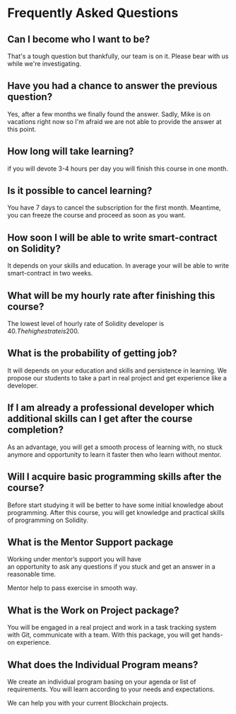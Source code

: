 # Frequently Asked Questions

## Can I become who I want to be?

That's a tough question but thankfully, our team is on it. Please bear with us while we're investigating.

## Have you had a chance to answer the previous question?

Yes, after a few months we finally found the answer. Sadly, Mike is on vacations right now so I'm afraid we are not able to provide the answer at this point.

## How long will take learning?

if you will devote 3-4 hours per day you will finish this course in one month.

## Is it possible to cancel learning?

You have 7 days to cancel the subscription for the first month. Meantime, you can freeze the course and proceed as soon as you want.

## How soon I will be able to write smart-contract on Solidity?

It depends on your skills and education. In average your will be able to write smart-contract in two weeks.

## What will be my hourly rate after finishing this course?

The lowest level of hourly rate of Solidity developer is 40$. The highest rate is 200$.

## What is the probability of getting job?

It will depends on your education and skills and persistence in learning. We propose our students to take a part in real project and get experience like a developer.

## If I am already a professional developer which additional skills can I get after the course completion?

As an advantage, you will get a smooth process of learning with, no stuck anymore and opportunity to learn it faster then who learn without mentor.[ ](https://www.blockchainmentorship.center/#accordion-1)

## Will I acquire basic programming skills after the course?

Before start studying it will be better to have some initial knowledge about programming. After this course, you will get knowledge and practical skills of programming on Solidity.

## What is the Mentor Support package

Working under mentor’s support you will have   
an opportunity to ask any questions if you stuck and get an answer in a reasonable time.

Mentor help to pass exercise in smooth way.

## What is the Work on Project package?

You will be engaged in a real project and work in a task tracking system with Git, communicate with a team. With this package, you will get hands-on experience.

## What does the Individual Program means?

  
We create an individual program basing on your agenda or list of requirements. You will learn according to your needs and expectations.

We can help you with your current Blockchain projects.



